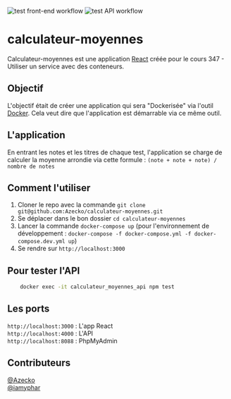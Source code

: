 ![test front-end workflow](https://github.com/Azecko/calculateur-moyennes/actions/workflows/frontend.yml/badge.svg)
![test API workflow](https://github.com/Azecko/calculateur-moyennes/actions/workflows/node.js.yml/badge.svg)
# calculateur-moyennes
Calculateur-moyennes est une application [React](https://reactjs.org) créée pour le cours 347 - Utiliser un service avec des conteneurs.

## Objectif
L'objectif était de créer une application qui sera "Dockerisée" via l'outil [Docker](https://www.docker.com/). Cela veut dire que l'application est démarrable via ce même outil.

## L'application
En entrant les notes et les titres de chaque test, l'application se charge de calculer la moyenne arrondie via cette formule : `(note + note + note) / nombre de notes`

## Comment l'utiliser
1. Cloner le repo avec la commande `git clone git@github.com:Azecko/calculateur-moyennes.git`
2. Se déplacer dans le bon dossier `cd calculateur-moyennes`
3. Lancer la commande `docker-compose up` (pour l'environnement de développement : `docker-compose -f docker-compose.yml -f docker-compose.dev.yml up`)
4. Se rendre sur `http://localhost:3000`

## Pour tester l'API
```bash
    docker exec -it calculateur_moyennes_api npm test
```

## Les ports
`http://localhost:3000` : L'app React\
`http://localhost:4000` : L'API\
`http://localhost:8088` : PhpMyAdmin

## Contributeurs
[@Azecko](https://github.com/Azecko)\
[@iamyphar](https://github.com/iamyphar)
